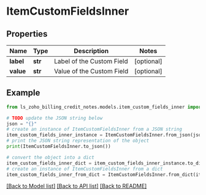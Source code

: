# ItemCustomFieldsInner


## Properties

Name | Type | Description | Notes
------------ | ------------- | ------------- | -------------
**label** | **str** | Label of the Custom Field | [optional] 
**value** | **str** | Value of the Custom Field | [optional] 

## Example

```python
from ls_zoho_billing_credit_notes.models.item_custom_fields_inner import ItemCustomFieldsInner

# TODO update the JSON string below
json = "{}"
# create an instance of ItemCustomFieldsInner from a JSON string
item_custom_fields_inner_instance = ItemCustomFieldsInner.from_json(json)
# print the JSON string representation of the object
print(ItemCustomFieldsInner.to_json())

# convert the object into a dict
item_custom_fields_inner_dict = item_custom_fields_inner_instance.to_dict()
# create an instance of ItemCustomFieldsInner from a dict
item_custom_fields_inner_from_dict = ItemCustomFieldsInner.from_dict(item_custom_fields_inner_dict)
```
[[Back to Model list]](../README.md#documentation-for-models) [[Back to API list]](../README.md#documentation-for-api-endpoints) [[Back to README]](../README.md)


